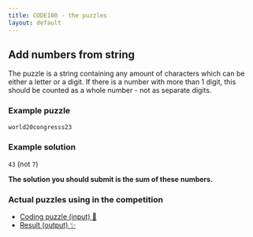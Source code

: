 ```yaml
---
title: CODE100 - the puzzles
layout: default
---
```


## Add numbers from string

The puzzle is a string containing any amount of characters which can be either a letter or a digit. If there is a number with more than 1 digit, this should be counted as a whole number - not as separate digits.

### Example puzzle

`world20congresss23`

### Example solution

`43`  (not `7`)

**The solution you should submit is the sum of these numbers.**

### Actual puzzles using in the competition
- [Coding puzzle (input) 🧩](puzzle.json)
- [Result (output) ✨](result.json)


